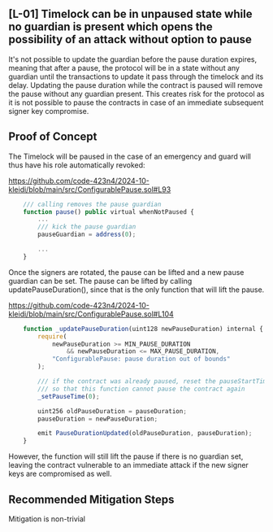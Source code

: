 ## [L-01] Timelock can be in unpaused state while no guardian is present which opens the possibility of an attack without option to pause
It's not possible to update the guardian before the pause duration expires, meaning that after a pause, the protocol will be in a state without any guardian until the transactions to update it pass through the timelock and its delay. Updating the pause duration while the contract is paused will remove the pause without any guardian present. This creates risk for the protocol as it is not possible to pause the contracts in case of an immediate subsequent signer key compromise.

## Proof of Concept
The Timelock will be paused in the case of an emergency and guard will thus have his role automatically revoked:

https://github.com/code-423n4/2024-10-kleidi/blob/main/src/ConfigurablePause.sol#L93
```js
    /// calling removes the pause guardian
    function pause() public virtual whenNotPaused {
        ...
        /// kick the pause guardian
        pauseGuardian = address(0);

        ...
    }
```

Once the signers are rotated, the pause can be lifted and a new pause guardian can be set. The pause can be lifted by calling updatePauseDuration(), since that is the only function that will lift the pause.

https://github.com/code-423n4/2024-10-kleidi/blob/main/src/ConfigurablePause.sol#L104
```js
    function _updatePauseDuration(uint128 newPauseDuration) internal {
        require(
            newPauseDuration >= MIN_PAUSE_DURATION
                && newPauseDuration <= MAX_PAUSE_DURATION,
            "ConfigurablePause: pause duration out of bounds"
        );

        /// if the contract was already paused, reset the pauseStartTime to 0
        /// so that this function cannot pause the contract again
        _setPauseTime(0);

        uint256 oldPauseDuration = pauseDuration;
        pauseDuration = newPauseDuration;

        emit PauseDurationUpdated(oldPauseDuration, pauseDuration);
    }
```

However, the function will still lift the pause if there is no guardian set, leaving the contract vulnerable to an immediate attack if the new signer keys are compromised as well.

## Recommended Mitigation Steps
Mitigation is non-trivial